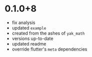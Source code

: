 # 0.1.0+8
- fix analysis
- updated `example`
- created from the ashes of `yak_math`
- versions up-to-date
- updated readme
- override flutter's `meta` dependencies